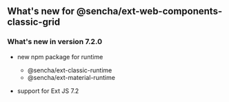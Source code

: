 ## What's new for @sencha/ext-web-components-classic-grid

### What's new in version 7.2.0

- new npm package for runtime
  - @sencha/ext-classic-runtime
  - @sencha/ext-material-runtime

- support for Ext JS 7.2